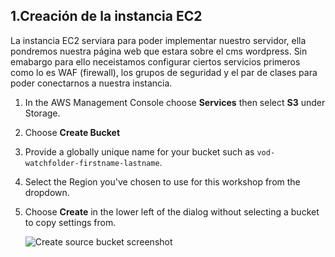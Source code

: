 ## 1.Creación de la instancia EC2

La instancia EC2 serviara para  poder implementar nuestro servidor, ella pondremos nuestra página web que estara sobre el
cms wordpress. Sin emabargo para ello neceistamos configurar ciertos servicios primeros como lo es  WAF (firewall), los grupos de seguridad y el par de clases para poder conectarnos a nuestra instancia.

1. In the AWS Management Console choose **Services** then select **S3** under Storage.

1. Choose **Create Bucket**

1. Provide a globally unique name for your bucket such as `vod-watchfolder-firstname-lastname`.

1. Select the Region you've chosen to use for this workshop from the dropdown.

1. Choose **Create** in the lower left of the dialog without selecting a bucket to copy settings from.

    ![Create source bucket screenshot](../images/s3-create-watchfolder.png)

